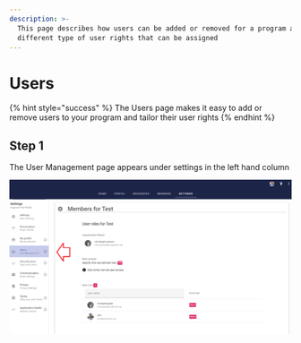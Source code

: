 ```yaml
---
description: >-
  This page describes how users can be added or removed for a program and the
  different type of user rights that can be assigned
---
```


# Users

{% hint style="success" %}
The Users page makes it easy to add or remove users to your program and tailor their user rights
{% endhint %}

## Step 1

The User Management page appears under settings in the left hand column

![](<../../.gitbook/assets/image (323).png>)
